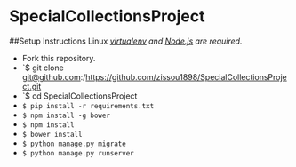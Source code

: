 # SpecialCollectionsProject
##Setup Instructions Linux
*[virtualenv](http://virtualenv.readthedocs.org/en/latest/) and
[Node.js](http://nodejs.org/) are required.*
* Fork this repository.
* `$ git clone git@github.com:<your username>/https://github.com/zissou1898/SpecialCollectionsProject.git
* `$ cd SpecialCollectionsProject
* `$ pip install -r requirements.txt`
* `$ npm install -g bower`
* `$ npm install`
* `$ bower install`
* `$ python manage.py migrate`
* `$ python manage.py runserver`

